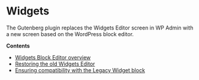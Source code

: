 # Widgets

The Gutenberg plugin replaces the Widgets Editor screen in WP Admin with a new screen based on the WordPress block editor.

**Contents**

- [Widgets Block Editor overview](/docs/how-to-guides/widgets/overview.md)
- [Restoring the old Widgets Editor](/docs/how-to-guides/widgets/opting-out.md)
- [Ensuring compatibility with the Legacy Widget block](/docs/how-to-guides/widgets/legacy-widget-block.md)
